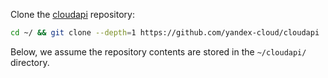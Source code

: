 Clone the [cloudapi](https://github.com/yandex-cloud/cloudapi) repository:

```bash
cd ~/ && git clone --depth=1 https://github.com/yandex-cloud/cloudapi
```

Below, we assume the repository contents are stored in the `~/cloudapi/` directory.
